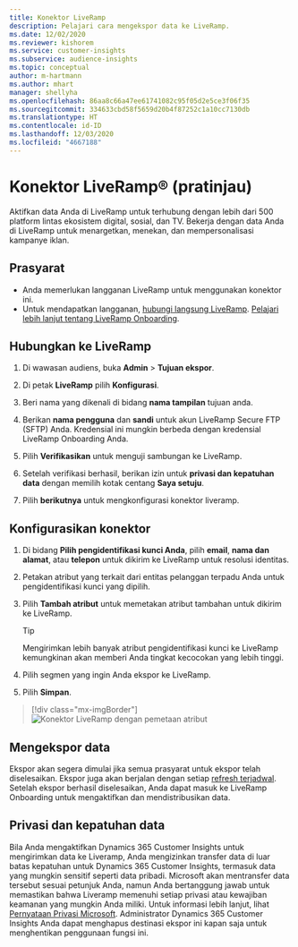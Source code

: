 ```yaml
---
title: Konektor LiveRamp
description: Pelajari cara mengekspor data ke LiveRamp.
ms.date: 12/02/2020
ms.reviewer: kishorem
ms.service: customer-insights
ms.subservice: audience-insights
ms.topic: conceptual
author: m-hartmann
ms.author: mhart
manager: shellyha
ms.openlocfilehash: 86aa8c66a47ee61741082c95f05d2e5ce3f06f35
ms.sourcegitcommit: 334633cbd58f5659d20b4f87252c1a10cc7130db
ms.translationtype: HT
ms.contentlocale: id-ID
ms.lasthandoff: 12/03/2020
ms.locfileid: "4667188"
---
```

# <a name="liverampreg-connector-preview"></a>Konektor LiveRamp&reg; (pratinjau)

Aktifkan data Anda di LiveRamp untuk terhubung dengan lebih dari 500 platform lintas ekosistem digital, sosial, dan TV. Bekerja dengan data Anda di LiveRamp untuk menargetkan, menekan, dan mempersonalisasi kampanye iklan.

## <a name="prerequisites"></a>Prasyarat

- Anda memerlukan langganan LiveRamp untuk menggunakan konektor ini.
- Untuk mendapatkan langganan, [hubungi langsung LiveRamp](https://liveramp.com/contact/). [Pelajari lebih lanjut tentang LiveRamp Onboarding](https://liveramp.com/our-platform/data-onboarding/).

## <a name="connect-to-liveramp"></a>Hubungkan ke LiveRamp

1. Di wawasan audiens, buka **Admin** > **Tujuan ekspor**.

1. Di petak **LiveRamp** pilih **Konfigurasi**.

1. Beri nama yang dikenali di bidang **nama tampilan** tujuan anda.

1. Berikan **nama pengguna** dan **sandi** untuk akun LiveRamp Secure FTP (SFTP) Anda.
Kredensial ini mungkin berbeda dengan kredensial LiveRamp Onboarding Anda.

1. Pilih **Verifikasikan** untuk menguji sambungan ke LiveRamp.

1. Setelah verifikasi berhasil, berikan izin untuk **privasi dan kepatuhan data** dengan memilih kotak centang **Saya setuju**.

1. Pilih **berikutnya** untuk mengkonfigurasi konektor liveramp.

## <a name="configure-the-connector"></a>Konfigurasikan konektor

1. Di bidang **Pilih pengidentifikasi kunci Anda**, pilih **email**,  **nama dan alamat**, atau **telepon** untuk dikirim ke LiveRamp untuk resolusi identitas.

1. Petakan atribut yang terkait dari entitas pelanggan terpadu Anda untuk pengidentifikasi kunci yang dipilih.

1. Pilih **Tambah atribut** untuk memetakan atribut tambahan untuk dikirim ke LiveRamp.

   > [!TIP]
   > Mengirimkan lebih banyak atribut pengidentifikasi kunci ke LiveRamp kemungkinan akan memberi Anda tingkat kecocokan yang lebih tinggi.

1. Pilih segmen yang ingin Anda ekspor ke LiveRamp.

1. Pilih **Simpan**.

> [!div class="mx-imgBorder"]
> ![Konektor LiveRamp dengan pemetaan atribut](media/export-liveramp-segments.png "Konektor LiveRamp dengan pemetaan atribut")

## <a name="export-the-data"></a>Mengekspor data

Ekspor akan segera dimulai jika semua prasyarat untuk ekspor telah diselesaikan. Ekspor juga akan berjalan dengan setiap [refresh terjadwal](system.md#schedule-tab).
Setelah ekspor berhasil diselesaikan, Anda dapat masuk ke LiveRamp Onboarding untuk mengaktifkan dan mendistribusikan data.

## <a name="data-privacy-and-compliance"></a>Privasi dan kepatuhan data

Bila Anda mengaktifkan Dynamics 365 Customer Insights untuk mengirimkan data ke Liveramp, Anda mengizinkan transfer data di luar batas kepatuhan untuk Dynamics 365 Customer Insights, termasuk data yang mungkin sensitif seperti data pribadi. Microsoft akan mentransfer data tersebut sesuai petunjuk Anda, namun Anda bertanggung jawab untuk memastikan bahwa Liveramp memenuhi setiap privasi atau kewajiban keamanan yang mungkin Anda miliki. Untuk informasi lebih lanjut, lihat [Pernyataan Privasi Microsoft](https://go.microsoft.com/fwlink/?linkid=396732).
Administrator Dynamics 365 Customer Insights Anda dapat menghapus destinasi ekspor ini kapan saja untuk menghentikan penggunaan fungsi ini.